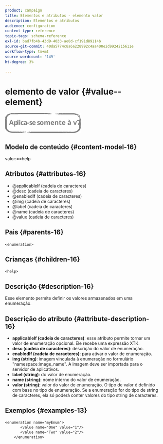 ```yaml
---
product: campaign
title: Elementos e atributos - elemento valor
description: Elementos e atributos
audience: configuration
content-type: reference
topic-tags: schema-reference
exl-id: bad7fb4b-43d9-4033-ae0d-cf191d89114b
source-git-commit: 40da5774c8a6a228992c4aa400e2d9924215611e
workflow-type: tm+mt
source-wordcount: '149'
ht-degree: 3%

---
```


# elemento de valor {#value--element}

![](../../../assets/v7-only.svg)

## Modelo de conteúdo {#content-model-16}

valor:==help

## Atributos {#attributes-16}

* @applicableIf (cadeia de caracteres)
* @desc (cadeia de caracteres)
* @enabledIf (cadeia de caracteres)
* @img (cadeia de caracteres)
* @label (cadeia de caracteres)
* @name (cadeia de caracteres)
* @value (cadeia de caracteres)

## Pais {#parents-16}

`<enumeration>`

## Crianças {#children-16}

`<help>`

## Descrição {#description-16}

Esse elemento permite definir os valores armazenados em uma enumeração.

## Descrição do atributo {#attribute-description-16}

* **applicableIf (cadeia de caracteres)**: esse atributo permite tornar um valor de enumeração opcional. Ele recebe uma expressão XTK.
* **desc (cadeia de caracteres)**: descrição do valor de enumeração.
* **enabledIf (cadeia de caracteres)**: para ativar o valor de enumeração.
* **img (string)**: imagem vinculada à enumeração no formulário &quot;namespace:image_name&quot;. A imagem deve ser importada para o servidor de aplicativos.
* **label (string)**: do valor de enumeração.
* **name (string)**: nome interno do valor de enumeração.
* **valor (string)**: valor do valor de enumeração. O tipo de valor é definido com base no tipo de enumeração. Se a enumeração for do tipo de string de caracteres, ela só poderá conter valores do tipo string de caracteres.

## Exemplos {#examples-13}

```
<enumeration name="myEnum">
       <value name="One" value="1"/>
       <value name="Two" value="2"/>
    </enumeration>
```

